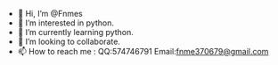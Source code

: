 - 👋 Hi, I’m @Fnmes
- 👀 I’m interested in python.
- 🌱 I’m currently learning python.
- 💞️ I’m looking to collaborate.
- 📫 How to reach me :
QQ:574746791
Email:fnme370679@gmail.com
<!---
Fnmes/Fnmes is a ✨ special ✨ repository because its `README.md` (this file) appears on your GitHub profile.
You can click the Preview link to take a look at your changes.
--->
